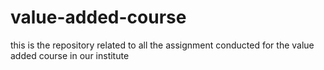 # value-added-course
this is the repository related to all the assignment conducted for the value added course in our institute

